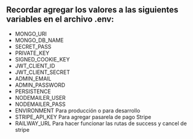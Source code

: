 

## Recordar agregar los valores a las siguientes variables en el archivo .env: 
- MONGO_URI
- MONGO_DB_NAME
- SECRET_PASS
- PRIVATE_KEY
- SIGNED_COOKIE_KEY
- JWT_CLIENT_ID
- JWT_CLIENT_SECRET
- ADMIN_EMAIL
- ADMIN_PASSWORD
- PERSISTENCE
- NODEMAILER_USER
- NODEMAILER_PASS
- ENVIRONMENT Para producción o para desarrollo
- STRIPE_API_KEY Para agregar pasarela de pago Stripe
- RAILWAY_URL Para hacer funcionar las rutas de success y cancel de stripe
